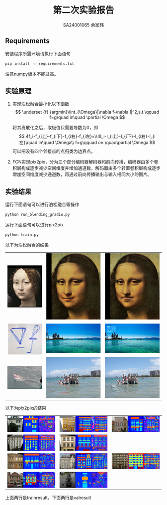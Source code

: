 

# <center>第二次实验报告</center>

<center> SA24001065 余家玮</center>

## Requirements

安装程序所需环境请执行下面语句

```python
pip install -r requirements.txt
```

注意numpy版本不能过高。

## 实验原理

1. 实现泊松融合最小化以下函数
   $$
   \underset {f} {argmin}\iint_{\Omega}|\nabla f-\nabla I|^2,s.t.\qquad f=g\quad in\quad \partial \Omega
   $$

   将其离散化之后，取极值只需要导数为0，即
   $$
   4f_i-f_{i上}-f_{i下}-f_{i右}-f_{i左}=\\4I_i-I_{i上}-I_{i下}-I_{i右}-I_{i左}\quad in\quad \Omega\\
   f=g\qquad on \quad\partial \Omega
   $$
   可以把没有四个邻接点的点归类为边界点。

2. FCN实现pix2pix，分为三个部分编码器解码器和前向传播，编码器由多个卷积层构成逐步减少空间维度并增加通道数，解码器由多个转置卷积层构成逐步增加空间维度减少通道数，再通过前向传播输出与输入相同大小的图片。

## 实验结果

运行下面语句可以进行泊松融合等操作

```python
python run_blending_gradio.py
```

运行下面语句可以进行pix2pix

```python
python train.py
```



以下为泊松融合的结果

<table>
    <tr>
        <td><center><img src=data_poission/monolisa/source.png height="150%"></center></td>
    	<td><center><img src=test_pic/1.png height="150%" ></center></td>
        <td><center><img src=test_pic/2.png height="150%" ></center></td>
    </tr>
    <tr>
        <td><center><img src=data_poission/equation/source.png height="150%"></center></td>
    <td><center><img src=test_pic/3.png height="150%" ></center></td>
        <td><center><img src=test_pic/4.png height="150%" ></center></td>
    </tr>
    <tr>
        <td><center><img src=data_poission/water/source.jpg height="150%"></center></td>
    <td><center><img src=test_pic/5.png height="150%" ></center></td>
        <td><center><img src=test_pic/6.png height="150%" ></center></td>
    </tr>
</table>



以下为pix2pix的结果

<table>
     <tr>
        <td><center><img src=Pix2Pix\train_results\epoch_795\result_1.png height="150%"></center></td>
    	<td><center><img src=Pix2Pix\train_results\epoch_795\result_2.png height="150%" ></center></td>
        <td><center><img src=Pix2Pix\train_results\epoch_795\result_3.png height="150%" ></center></td>
    </tr>
    <tr>
    <td><center><img src=Pix2Pix\train_results\epoch_795\result_4.png height="150%"></center></td>
    	<td><center><img src=Pix2Pix\train_results\epoch_795\result_5.png height="150%" ></center></td>
    </tr>
    <tr>
        <td><center><img src=Pix2Pix\val_results\epoch_795\result_1.png height="150%"></center></td>
    	<td><center><img src=Pix2Pix\val_results\epoch_795\result_2.png height="150%" ></center></td>
        <td><center><img src=Pix2Pix\val_results\epoch_795\result_3.png height="150%" ></center></td>
    </tr>
    <tr>
    <td><center><img src=Pix2Pix\val_results\epoch_795\result_4.png height="150%"></center></td>
    	<td><center><img src=Pix2Pix\val_results\epoch_795\result_5.png height="150%" ></center></td>
    </tr>
</table>

上面两行是trainresult，下面两行是valresult
